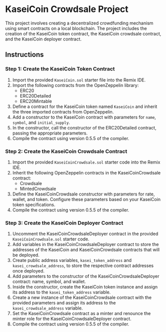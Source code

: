 # KaseiCoin Crowdsale Project

This project involves creating a decentralized crowdfunding mechanism using smart contracts on a local blockchain. The project includes the creation of the KaseiCoin token contract, the KaseiCoin crowdsale contract, and the KaseiCoin deployer contract. 

## Instructions

### Step 1: Create the KaseiCoin Token Contract

1. Import the provided `KaseiCoin.sol` starter file into the Remix IDE.
2. Import the following contracts from the OpenZeppelin library:
   - ERC20
   - ERC20Detailed
   - ERC20Mintable
3. Define a contract for the KaseiCoin token named `KaseiCoin` and inherit the three imported contracts from OpenZeppelin.
4. Add a constructor to the KaseiCoin contract with parameters for `name`, `symbol`, and `initial_supply`.
5. In the constructor, call the constructor of the ERC20Detailed contract, passing the appropriate parameters.
6. Compile the contract using version 0.5.5 of the compiler.

### Step 2: Create the KaseiCoin Crowdsale Contract

1. Import the provided `KaseiCoinCrowdsale.sol` starter code into the Remix IDE.
2. Inherit the following OpenZeppelin contracts in the KaseiCoinCrowdsale contract:
   - Crowdsale
   - MintedCrowdsale
3. Define the KaseiCoinCrowdsale constructor with parameters for rate, wallet, and token. Configure these parameters based on your KaseiCoin token specifications.
4. Compile the contract using version 0.5.5 of the compiler.

### Step 3: Create the KaseiCoin Deployer Contract

1. Uncomment the KaseiCoinCrowdsaleDeployer contract in the provided `KaseiCoinCrowdsale.sol` starter code.
2. Add variables in the KaseiCoinCrowdsaleDeployer contract to store the addresses of the KaseiCoin and KaseiCoinCrowdsale contracts that will be deployed.
3. Create public address variables, `kasei_token_address` and `kasei_crowdsale_address`, to store the respective contract addresses once deployed.
4. Add parameters to the constructor of the KaseiCoinCrowdsaleDeployer contract: name, symbol, and wallet.
5. Inside the constructor, create the KaseiCoin token instance and assign its address to the `kasei_token_address` variable.
6. Create a new instance of the KaseiCoinCrowdsale contract with the provided parameters and assign its address to the `kasei_crowdsale_address` variable.
7. Set the KaseiCoinCrowdsale contract as a minter and renounce the minter role for the KaseiCoinCrowdsaleDeployer contract.
8. Compile the contract using version 0.5.5 of the compiler.

